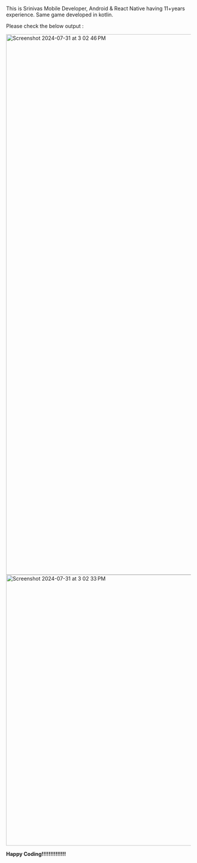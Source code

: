 This is Srinivas Mobile Developer, Android & React Native having 11+years experience.
Same game developed in kotlin.

Please check the below output : 

<img width="1476" alt="Screenshot 2024-07-31 at 3 02 46 PM" src="https://github.com/user-attachments/assets/3c608f33-7148-489d-9892-55a621625e58">

<img width="740" alt="Screenshot 2024-07-31 at 3 02 33 PM" src="https://github.com/user-attachments/assets/525cea5e-04ef-4e8e-a18f-c598f9ef2581">



**Happy Coding!!!!!!!!!!!!!!**


